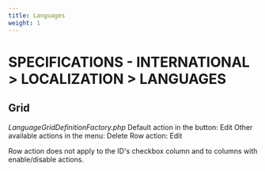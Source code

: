 ```yaml
---
title: Languages
weight: 1
---
```

# SPECIFICATIONS - INTERNATIONAL &gt; LOCALIZATION &gt; LANGUAGES

## Grid

_LanguageGridDefinitionFactory.php_ Default action in the button: Edit Other available actions in the menu: Delete Row action: Edit

Row action does not apply to the ID's checkbox column and to columns with enable/disable actions.

